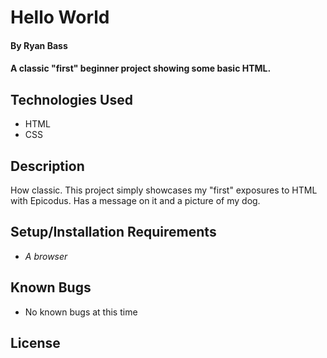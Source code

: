 # Hello World

#### By Ryan Bass

#### A classic "first" beginner project showing some basic HTML.

## Technologies Used

* HTML
* CSS

## Description

How classic. This project simply showcases my "first" exposures to HTML with Epicodus. Has a message on it and a picture of my dog.

## Setup/Installation Requirements

* _A browser_

## Known Bugs

* No known bugs at this time 

## License